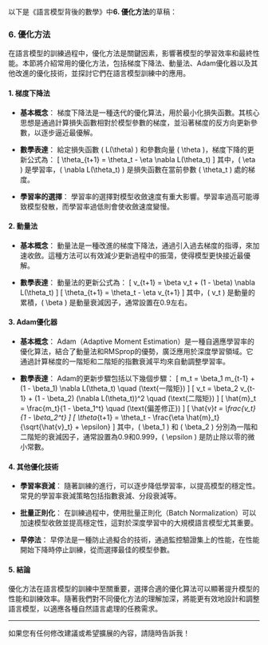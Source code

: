 以下是《語言模型背後的數學》中**6. 優化方法**的草稿：

### 6. 優化方法

在語言模型的訓練過程中，優化方法是關鍵因素，影響著模型的學習效率和最終性能。本節將介紹常用的優化方法，包括梯度下降法、動量法、Adam優化器以及其他改進的優化技術，並探討它們在語言模型訓練中的應用。

#### 1. 梯度下降法

- **基本概念**：
  梯度下降法是一種迭代的優化算法，用於最小化損失函數。其核心思想是通過計算損失函數相對於模型參數的梯度，並沿著梯度的反方向更新參數，以逐步逼近最優解。

- **數學表達**：
  給定損失函數 \( L(\theta) \) 和參數向量 \( \theta \)，梯度下降的更新公式為：
  \[
  \theta_{t+1} = \theta_t - \eta \nabla L(\theta_t)
  \]
  其中，\( \eta \) 是學習率，\( \nabla L(\theta_t) \) 是損失函數在當前參數 \( \theta_t \) 處的梯度。

- **學習率的選擇**：
  學習率的選擇對模型收斂速度有重大影響。學習率過高可能導致模型發散，而學習率過低則會使收斂速度變慢。

#### 2. 動量法

- **基本概念**：
  動量法是一種改進的梯度下降法，通過引入過去梯度的指導，來加速收斂。這種方法可以有效減少更新過程中的振蕩，使得模型更快接近最優解。

- **數學表達**：
  動量法的更新公式為：
  \[
  v_{t+1} = \beta v_t + (1 - \beta) \nabla L(\theta_t)
  \]
  \[
  \theta_{t+1} = \theta_t - \eta v_{t+1}
  \]
  其中，\( v_t \) 是動量的累積，\( \beta \) 是動量衰減因子，通常設置在0.9左右。

#### 3. Adam優化器

- **基本概念**：
  Adam（Adaptive Moment Estimation）是一種自適應學習率的優化算法，結合了動量法和RMSprop的優勢，廣泛應用於深度學習領域。它通過計算梯度的一階矩和二階矩的指數衰減平均來自動調整學習率。

- **數學表達**：
  Adam的更新步驟包括以下幾個步驟：
  \[
  m_t = \beta_1 m_{t-1} + (1 - \beta_1) \nabla L(\theta_t) \quad (\text{一階矩})
  \]
  \[
  v_t = \beta_2 v_{t-1} + (1 - \beta_2) (\nabla L(\theta_t))^2 \quad (\text{二階矩})
  \]
  \[
  \hat{m}_t = \frac{m_t}{1 - \beta_1^t} \quad (\text{偏差修正})
  \]
  \[
  \hat{v}_t = \frac{v_t}{1 - \beta_2^t}
  \]
  \[
  \theta_{t+1} = \theta_t - \frac{\eta \hat{m}_t}{\sqrt{\hat{v}_t} + \epsilon}
  \]
  其中，\( \beta_1 \) 和 \( \beta_2 \) 分別為一階和二階矩的衰減因子，通常設置為0.9和0.999，\( \epsilon \) 是防止除以零的微小常數。

#### 4. 其他優化技術

- **學習率衰減**：
  隨著訓練的進行，可以逐步降低學習率，以提高模型的穩定性。常見的學習率衰減策略包括指數衰減、分段衰減等。

- **批量正則化**：
  在訓練過程中，使用批量正則化（Batch Normalization）可以加速模型收斂並提高穩定性，這對於深度學習中的大規模語言模型尤其重要。

- **早停法**：
  早停法是一種防止過擬合的技術，通過監控驗證集上的性能，在性能開始下降時停止訓練，從而選擇最佳的模型參數。

#### 5. 結論

優化方法在語言模型的訓練中至關重要，選擇合適的優化算法可以顯著提升模型的性能和訓練效率。隨著我們對不同優化方法的理解加深，將能更有效地設計和調整語言模型，以適應各種自然語言處理的任務需求。

---

如果您有任何修改建議或希望擴展的內容，請隨時告訴我！